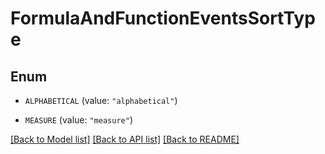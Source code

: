 # FormulaAndFunctionEventsSortType

## Enum


* `ALPHABETICAL` (value: `"alphabetical"`)

* `MEASURE` (value: `"measure"`)


[[Back to Model list]](../README.md#documentation-for-models) [[Back to API list]](../README.md#documentation-for-api-endpoints) [[Back to README]](../README.md)


